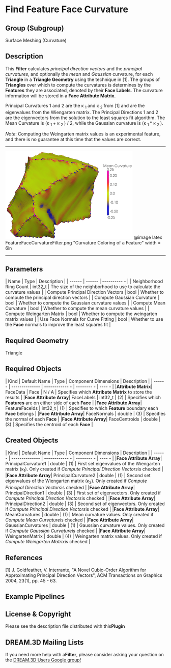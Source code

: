 # Find Feature Face Curvature #

## Group (Subgroup) ##

Surface Meshing (Curvature)

## Description ##

This **Filter** calculates *principal direction vectors* and the *principal curvatures*, and optionally the *mean* and *Gaussian* curvature, for each **Triangle** in a **Triangle Geometry** using the technique in [1]. The groups of **Triangles** over which to compute the curvatures is determines by the **Features** they are associated, denoted by their **Face Labels**. The curvature information will be stored in a **Face Attribute Matrix**.

Principal Curvatures 1 and 2 are the &kappa; <sub>1 </sub> and &kappa; <sub>2 </sub> from [1] and are the eigenvalues from the Wiengarten matrix. The Principal Directions 1 and 2 are the eigenvectors from the solution to the least squares fit algorithm. The Mean Curvature is (&kappa; <sub>1 </sub > + &kappa; <sub>2 </sub> ) / 2, while the Gaussian curvature is (&kappa; <sub>1 </sub> *
&kappa; <sub>2 </sub>).

*Note*: Computing the Weingarten matrix values is an experimental feature, and there is no guarantee at this time that the values are correct.

-----

![Curvature Coloring of a Feature](Images/FeatureFaceCurvatureFilter.png)
@image latex FeatureFaceCurvatureFilter.png "Curvature Coloring of a Feature" width = 6in

-----

## Parameters ##

| Name | Type | Description |
| ------ | ------ | ---------- - |
| Neighborhood Ring Count | int32_t | The size of the neighborhood to use to calculate the curvature values |
| Compute Principal Direction Vectors | bool | Whether to compute the principal direction vectors |
| Compute Gaussian Curvature | bool | Whether to compute the Gaussian curvature values |
| Compute Mean Curvature | bool | Whether to compute the mean curvature values |
| Compute Weingarten Matrix | bool | Whether to compute the weingarten matrix values |
| Use Face Normals for Curve Fitting | bool | Whether to use the **Face** normals to improve the least squares fit |

## Required Geometry ##

Triangle

## Required Objects ##

| Kind | Default Name | Type | Component Dimensions | Description |
| ------ | -------------- | ------------ - | -------- - | ---- - |
|**Attribute Matrix**| FaceData | Face | N / A | Specifies which **Attribute Matrix** to store the results |
|**Face Attribute Array**| FaceLabels | int32_t | (2) | Specifies which **Features** are on either side of each **Face** |
|**Face Attribute Array**| FeatureFaceIds | int32_t | (1) | Specifies to which **Feature** boundary each **Face** belongs |
|**Face Attribute Array**| FaceNormals | double | (3) | Specifies the normal of each **Face** |
|**Face Attribute Array**| FaceCentroids | double | (3) | Specifies the centroid of each **Face** |

## Created Objects ##

| Kind | Default Name | Type | Component Dimensions | Description |
| ------ | -------------- | ------------ - | -------- - | ---- - |
|**Face Attribute Array**| PrincipalCurvature1 | double | (1) | First set eigenvalues of the Wiengarten matrix (&kappa;<sub>1</sub>). Only created if *Compute Principal Direction Vectors*is checked |
|**Face Attribute Array**| PrincipalCurvature2 | double | (1) | Second set eigenvalues of the Wiengarten matrix (&kappa;<sub>2</sub>). Only created if *Compute Principal Direction Vectors*is checked |
|**Face Attribute Array**| PrincipalDirection1 | double | (3) | First set of eigenvectors. Only created if *Compute Principal Direction Vectors*is checked |
|**Face Attribute Array**| PrincipalDirection2 | double | (3) | Second set of eigenvectors. Only created if *Compute Principal Direction Vectors*is checked |
|**Face Attribute Array**| MeanCurvatures      | double | (1) | Mean curvature values. Only created if *Compute Mean Curvature*is checked |
|**Face Attribute Array**| GaussianCurvatures  | double | (1) | Gaussian curvature values. Only created if *Compute Gaussian Curvature*is checked |
|**Face Attribute Array**| WeingartenMatrix  | double | (4) | Weingarten matrix values. Only created if *Compute Weingarten Matrix*is checked |

## References ##

[1] J. Goldfeather, V. Interrante, "A Novel Cubic-Order Algorithm for Approximating Principal Direction Vectors", ACM Transactions on Graphics 2004, 23(1), pp. 45 - 63.

## Example Pipelines ##

## License & Copyright ##

Please see the description file distributed with this**Plugin**

## DREAM.3D Mailing Lists ##

If you need more help with a**Filter**, please consider asking your question on the [DREAM.3D Users Google group!](https://groups.google.com/forum/?hl=en#!forum/dream3d-users)
